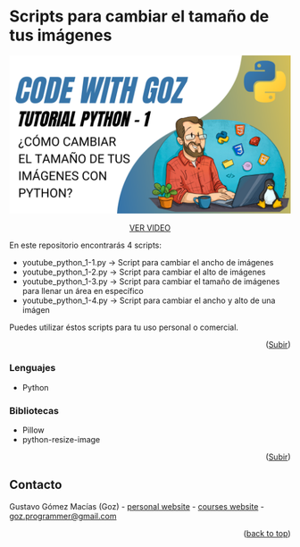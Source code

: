 <!-- ABOUT THE PROJECT -->
# Scripts para cambiar el tamaño de tus imágenes

[![Product Name Screen Shot][product-screenshot]](https://codewithgoz/tutorials/1)


<p align="center"><a href="https://codewithgoz/tutorials/1">VER VIDEO</a></p>


En este repositorio encontrarás 4 scripts:

* youtube_python_1-1.py -> Script para cambiar el ancho de imágenes
* youtube_python_1-2.py -> Script para cambiar el alto de imágenes
* youtube_python_1-3.py -> Script para cambiar el tamaño de imágenes para llenar un área en específico
* youtube_python_1-4.py -> Script para cambiar el ancho y alto de una imágen

Puedes utilizar éstos scripts para tu uso personal o comercial.

<p align="right">(<a href="#top">Subir</a>)</p>

### Lenguajes

* Python

### Bibliotecas

* Pillow
* python-resize-image

<p align="right">(<a href="#top">Subir</a>)</p>


<!-- CONTACT -->
## Contacto

Gustavo Gómez Macías (Goz) - [personal website](https://gustavogm.me) - [courses website](https://codewithgoz.com) - goz.programmer@gmail.com

<p align="right">(<a href="#top">back to top</a>)</p>


<!-- MARKDOWN LINKS & IMAGES -->
[product-screenshot]: python1.png
